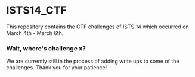 # ISTS14_CTF
This repository contains the CTF challenges of ISTS 14 which occurred on March 4th - March 6th.

### Wait, where's challenge x?
We are currently still in the process of adding write ups to some of the challenges. Thank you for your patience!
